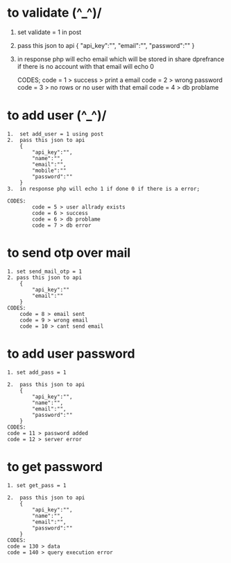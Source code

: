 

# to validate \(^_^)/
 1. set validate = 1 in post
 2. pass this json to api
    {
        "api_key":"",
        "email":"",
        "password":""
    }
 3. in response php will echo email which will be stored in share dprefrance 
    if there is no account with that email will echo 0

    CODES; 
            code = 1 > success > print a email
            code = 2 > wrong password
            code = 3 > no rows or no user with that email
            code = 4 > db problame

# to add user \(^_^)/
    1.  set add_user = 1 using post
    2.  pass this json to api
        {
            "api_key":"",
            "name":"",
            "email":"",
            "mobile":""
            "password":""
        }
    3.  in response php will echo 1 if done 0 if there is a error;

    CODES: 
            code = 5 > user allrady exists
            code = 6 > success 
            code = 6 > db problame
            code = 7 > db error


# to send otp over mail
    1. set send_mail_otp = 1
    2. pass this json to api
        {
            "api_key":""
            "email":""
        }
    CODES:
        code = 8 > email sent
        code = 9 > wrong email
        code = 10 > cant send email

# to add user password
    1. set add_pass = 1

    2.  pass this json to api
        {
            "api_key":"",
            "name":"",
            "email":"",
            "password":""
        }
    CODES:
    code = 11 > password added
    code = 12 > server error

#  to get password
    1. set get_pass = 1

    2.  pass this json to api
        {
            "api_key":"",
            "name":"",
            "email":"",
            "password":""
        }
    CODES:
    code = 130 > data
    code = 140 > query execution error



